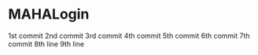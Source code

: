 
# MAHALogin
1st commit
2nd commit
3rd commit
4th commit
5th commit
6th commit
7th commit
8th line
9th line


